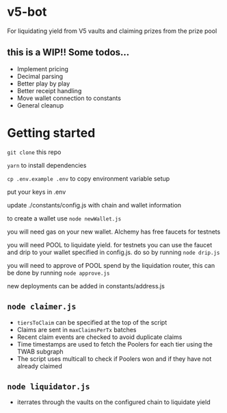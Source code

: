 # v5-bot

For liquidating yield from V5 vaults and claiming prizes from the prize pool

## this is a WIP!! Some todos...

- Implement pricing
- Decimal parsing
- Better play by play
- Better receipt handling
- Move wallet connection to constants
- General cleanup

# Getting started

`git clone` this repo

`yarn` to install dependencies

`cp .env.example .env` to copy environment variable setup

put your keys in .env

update ./constants/config.js with chain and wallet information

to create a wallet use `node newWallet.js`

you will need gas on your new wallet. Alchemy has free faucets for testnets

you will need POOL to liquidate yield. for testnets you can use the faucet and drip to your wallet specified in config.js. do so by running `node drip.js`

you will need to approve of POOL spend by the liquidation router, this can be done by running `node approve.js`

new deployments can be added in constants/address.js


## `node claimer.js`

- `tiersToClaim` can be specified at the top of the script 
- Claims are sent in `maxClaimsPerTx` batches
- Recent claim events are checked to avoid duplicate claims
- Time timestamps are used to fetch the Poolers for each tier using the TWAB subgraph
- The script uses multicall to check if Poolers won and if they have not already claimed

## `node liquidator.js`

- iterrates through the vaults on the configured chain to liquidate yield








